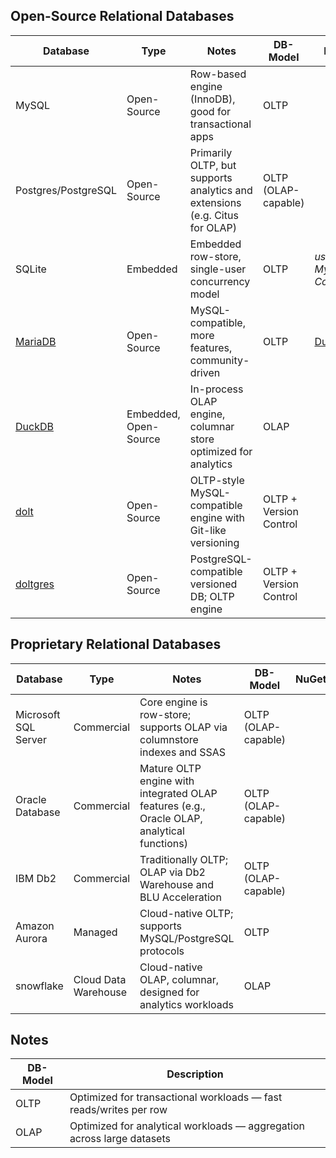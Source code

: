 ## Open-Source Relational Databases

| Database                                          | Type                  | Notes                                                                       | DB-Model               | NuGet                                              |
| ------------------------------------------------- | --------------------- | --------------------------------------------------------------------------- | ---------------------- | -------------------------------------------------- |
| MySQL                                             | Open-Source           | Row-based engine (InnoDB), good for transactional apps                      | OLTP                   |                                                    |
| Postgres/PostgreSQL                               | Open-Source           | Primarily OLTP, but supports analytics and extensions (e.g. Citus for OLAP) | OLTP<br>(OLAP-capable) |                                                    |
| SQLite                                            | Embedded              | Embedded row-store, single-user concurrency model                           | OLTP                   | *use MySQL Connector*                              |
| [MariaDB](https://mariadb.org/)                   | Open-Source           | MySQL-compatible, more features, community-driven                           | OLTP                   | [DuckDB*](https://www.nuget.org/packages?q=duckdb) |
| [DuckDB](https://duckdb.org/)                     | Embedded, Open-Source | In-process OLAP engine, columnar store optimized for analytics              | OLAP                   |                                                    |
| [dolt](https://github.com/dolthub/dolt)           | Open-Source           | OLTP-style MySQL-compatible engine with Git-like versioning                 | OLTP + Version Control |                                                    |
| [doltgres](https://github.com/dolthub/doltgresql) | Open-Source           | PostgreSQL-compatible versioned DB; OLTP engine                             | OLTP + Version Control |                                                    |
## Proprietary Relational Databases

| Database             | Type                 | Notes                                                                                      | DB-Model            | NuGet |
| -------------------- | -------------------- | ------------------------------------------------------------------------------------------ | ------------------- | ----- |
| Microsoft SQL Server | Commercial           | Core engine is row-store; supports OLAP via columnstore indexes and SSAS                   | OLTP (OLAP-capable) |       |
| Oracle Database      | Commercial           | Mature OLTP engine with integrated OLAP features (e.g., Oracle OLAP, analytical functions) | OLTP (OLAP-capable) |       |
| IBM Db2              | Commercial           | Traditionally OLTP; OLAP via Db2 Warehouse and BLU Acceleration                            | OLTP (OLAP-capable) |       |
| Amazon Aurora        | Managed              | Cloud-native OLTP; supports MySQL/PostgreSQL protocols                                     | OLTP                |       |
| snowflake            | Cloud Data Warehouse | Cloud-native OLAP, columnar, designed for analytics workloads                              | OLAP                |       |

## Notes

| DB-Model | Description                                                            |
| -------- | ---------------------------------------------------------------------- |
| OLTP     | Optimized for transactional workloads — fast reads/writes per row      |
| OLAP     | Optimized for analytical workloads — aggregation across large datasets |
